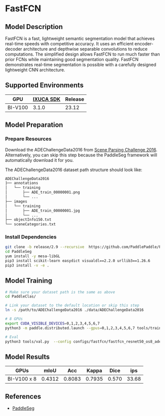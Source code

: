 # FastFCN

## Model Description

FastFCN is a fast, lightweight semantic segmentation model that achieves real-time speeds with competitive accuracy. It
uses an efficient encoder-decoder architecture and depthwise separable convolutions to reduce computations. The
simplified design allows FastFCN to run much faster than prior FCNs while maintaining good segmentation quality. FastFCN
demonstrates real-time segmentation is possible with a carefully designed lightweight CNN architecture.

## Supported Environments

| GPU    | [IXUCA SDK](https://gitee.com/deep-spark/deepspark#%E5%A4%A9%E6%95%B0%E6%99%BA%E7%AE%97%E8%BD%AF%E4%BB%B6%E6%A0%88-ixuca) | Release |
|--------|-----------|---------|
| BI-V100 | 3.1.0     |  23.12  |

## Model Preparation

### Prepare Resources

Download the ADEChallengeData2016 from [Scene Parsing Challenge
2016](http://sceneparsing.csail.mit.edu/index_challenge.html). Alternatively, you can skip this step because the
PaddleSeg framework will automatically download it for you.

The ADEChallengeData2016 dataset path structure should look like:

```bash
ADEChallengeData2016
├── annotations
│   └── training
│       ├── ADE_train_00000001.png
│       └── ...
├── images
│   └── training
│       ├── ADE_train_00000001.jpg
│       └── ...
├── objectInfo150.txt
└── sceneCategories.txt
```

### Install Dependencies

```bash
git clone -b release/2.9 --recursive  https://github.com/PaddlePaddle/PaddleSeg.git
cd PaddleSeg
yum install -y mesa-libGL
pip3 install scikit-learn easydict visualdl==2.2.0 urllib3==1.26.6
pip3 install -v -e .
```

## Model Training

```bash
# Make sure your dataset path is the same as above
cd PaddleClas/

# Link your dataset to the default location or skip this step
ln -s /path/to/ADEChallengeData2016 ./data/ADEChallengeData2016

# 8 GPUs
export CUDA_VISIBLE_DEVICES=0,1,2,3,4,5,6,7
python3 -m paddle.distributed.launch --gpus=0,1,2,3,4,5,6,7 tools/train.py --config configs/fastfcn/fastfcn_resnet50_os8_ade20k_480x480_120k.yml

# Eval
python3 tools/val.py  --config configs/fastfcn/fastfcn_resnet50_os8_ade20k_480x480_120k.yml --model_path output/path/to/model.pdparams
```

## Model Results

| GPUs        | mIoU   | Acc    | Kappa  | Dice  | ips   |
|-------------|--------|--------|--------|-------|-------|
| BI-V100 x 8 | 0.4312 | 0.8083 | 0.7935 | 0.570 | 33.68 |

## References

- [PaddleSeg](https://github.com/PaddlePaddle/PaddleSeg)
